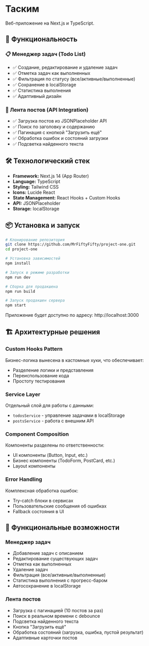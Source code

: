 # Таским

Веб-приложение на Next.js и TypeScript.

## 🚀 Функциональность

### 📋 Менеджер задач (Todo List)

- ✅ Создание, редактирование и удаление задач
- ✅ Отметка задач как выполненных
- ✅ Фильтрация по статусу (все/активные/выполненные)
- ✅ Сохранение в localStorage
- ✅ Статистика выполнения
- ✅ Адаптивный дизайн

### 📰 Лента постов (API Integration)

- ✅ Загрузка постов из JSONPlaceholder API
- ✅ Поиск по заголовку и содержанию
- ✅ Пагинация с кнопкой "Загрузить ещё"
- ✅ Обработка ошибок и состояний загрузки
- ✅ Подсветка найденного текста

## 🛠 Технологический стек

- **Framework:** Next.js 14 (App Router)
- **Language:** TypeScript
- **Styling:** Tailwind CSS
- **Icons:** Lucide React
- **State Management:** React Hooks + Custom Hooks
- **API:** JSONPlaceholder
- **Storage:** localStorage

## 📦 Установка и запуск

```bash
# Клонирование репозитория
git clone https://github.com/MrFiftyFifty/project-one.git
cd project-one

# Установка зависимостей
npm install

# Запуск в режиме разработки
npm run dev

# Сборка для продакшена
npm run build

# Запуск продакшен сервера
npm start
```

Приложение будет доступно по адресу: http://localhost:3000

## 🏗 Архитектурные решения

### Custom Hooks Pattern

Бизнес-логика вынесена в кастомные хуки, что обеспечивает:

- Разделение логики и представления
- Переиспользование кода
- Простоту тестирования

### Service Layer

Отдельный слой для работы с данными:

- `todosService` - управление задачами в localStorage
- `postsService` - работа с внешним API

### Component Composition

Компоненты разделены по ответственности:

- UI компоненты (Button, Input, etc.)
- Бизнес компоненты (TodoForm, PostCard, etc.)
- Layout компоненты

### Error Handling

Комплексная обработка ошибок:

- Try-catch блоки в сервисах
- Пользовательские сообщения об ошибках
- Fallback состояния в UI

## 🔧 Функциональные возможности

### Менеджер задач

- Добавление задач с описанием
- Редактирование существующих задач
- Отметка как выполненных
- Удаление задач
- Фильтрация (все/активные/выполненные)
- Статистика выполнения с прогресс-баром
- Автосохранение в localStorage

### Лента постов

- Загрузка с пагинацией (10 постов за раз)
- Поиск в реальном времени с debounce
- Подсветка найденного текста
- Кнопка "Загрузить ещё"
- Обработка состояний (загрузка, ошибка, пустой результат)
- Адаптивные карточки постов
